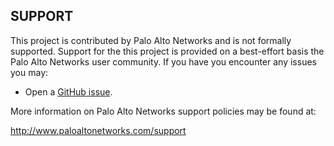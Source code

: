 ## SUPPORT

This project is contributed by Palo Alto Networks and is not formally supported.
Support for the this project is provided on a best-effort basis the Palo Alto Networks user community.
If you have you encounter any issues you may:

-   Open a  [GitHub issue](https://github.com/scotchoafNetworks/mssp-templates/issues).


More information on Palo Alto Networks support policies may be found at:

http://www.paloaltonetworks.com/support